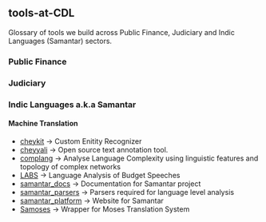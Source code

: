 ## tools-at-CDL

Glossary of tools we build across Public Finance, Judiciary and Indic Languages (Samantar) sectors.

### Public Finance


### Judiciary


### Indic Languages a.k.a Samantar

#### Machine Translation

- [cheykit](https://github.com/CivicDataLab/cheykit) -> Custom Enitity Recognizer
- [cheyyali](https://github.com/CivicDataLab/cheyyali) -> Open source text annotation tool.
- [complang](https://github.com/CivicDataLab/complang) -> Analyse Language Complexity using linguistic features and topology of complex networks
- [LABS](https://github.com/CivicDataLab/labs/) -> Language Analysis of Budget Speeches
- [samantar_docs](https://github.com/CivicDataLab/samantar_docs) -> Documentation for Samantar project
- [samantar_parsers](https://github.com/CivicDataLab/samantar_parsers) -> Parsers required for language level analysis
- [samantar_platform](https://github.com/CivicDataLab/samantar_platform) -> Website for Samantar
- [Samoses](https://github.com/CivicDataLab/Samoses) -> Wrapper for Moses Translation System
